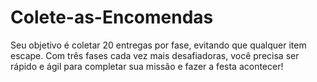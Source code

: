 # Colete-as-Encomendas
Seu objetivo é coletar 20 entregas por fase, evitando que qualquer item escape. Com três fases cada vez mais desafiadoras, você precisa ser rápido e ágil para completar sua missão e fazer a festa acontecer!
